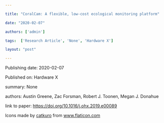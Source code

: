 ---
title: "CoralCam: A flexible, low-cost ecological monitoring platform"
date: "2020-02-07"
authors: ['admin']
tags:  ['Research Article', 'None', 'Hardware X']
layout: "post"
---
Publishing date: 2020-02-07

Published on: Hardware X

summary: None

authors: Austin Greene, Zac Forsman, Robert J. Toonen, Megan J. Donahue

link to paper: https://doi.org/10.1016/j.ohx.2019.e00089

Icons made by <a href="https://www.flaticon.com/free-icon/bookshelves_3576884" title="catkuro">catkuro</a> from <a href="https://www.flaticon.com/" title="Flaticon"> www.flaticon.com</a>